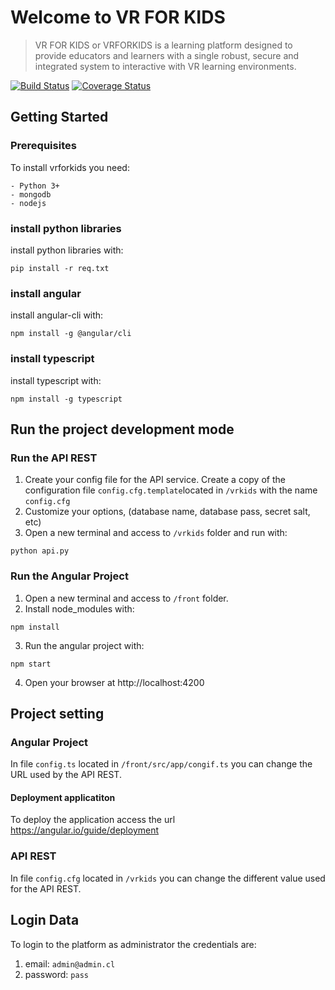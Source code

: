 # Welcome to VR FOR KIDS

> VR FOR KIDS or VRFORKIDS is a learning platform designed to provide
educators and learners with a single robust, secure and
integrated system to interactive with VR learning environments.
  
[![Build Status](https://travis-ci.org/utopicstudio/open_vrforkids.svg?branch=master)](https://travis-ci.org/utopicstudio/open_vrforkids)
[![Coverage Status](https://coveralls.io/repos/github/utopicstudio/open_vrforkids/badge.svg)](https://coveralls.io/github/utopicstudio/open_vrforkids)

## Getting Started

### Prerequisites

To install vrforkids you need:

```
- Python 3+
- mongodb
- nodejs
```
### install python libraries
install python libraries with:
```
pip install -r req.txt
```
### install angular
install angular-cli with:
```
npm install -g @angular/cli
```
### install typescript
install typescript with:
```
npm install -g typescript
```

## Run the project development mode
### Run the API REST
1. Create your config file for the API service. Create a copy of the configuration file `config.cfg.template`located in `/vrkids` with the name `config.cfg`
2. Customize your options, (database name, database pass, secret salt, etc)
3. Open a new terminal and access to `/vrkids` folder and run with:
```
python api.py
```

### Run the Angular Project
1. Open a new terminal and access to `/front` folder.
2. Install node_modules with:
```
npm install
```
3. Run the angular project with:
```
npm start
```
4. Open your browser at http://localhost:4200

## Project setting
### Angular Project
In file `config.ts` located in `/front/src/app/congif.ts` you can change the URL used by the API REST.
#### Deployment applicatiton
To deploy the application access the url https://angular.io/guide/deployment
### API REST
In file `config.cfg` located in `/vrkids` you can change the different value used for the API REST.

## Login Data
To login to the platform as administrator the credentials are:
1. email: `admin@admin.cl`
2. password: `pass`
